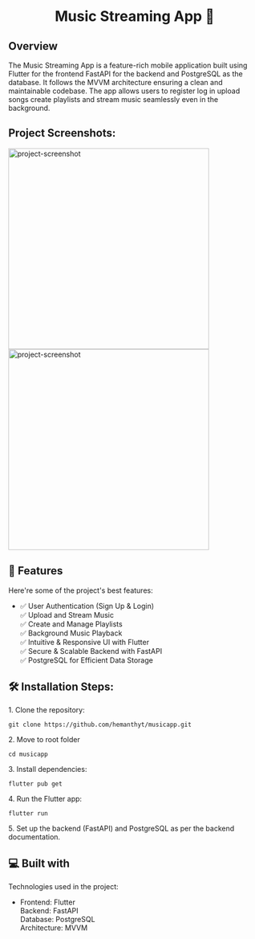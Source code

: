 <h1 align="center" id="title">Music Streaming App 🎵</h1>

<h2>Overview</h2>

  
The Music Streaming App is a feature-rich mobile application built using Flutter for the frontend FastAPI for the backend and PostgreSQL as the database. It follows the MVVM architecture ensuring a clean and maintainable codebase. The app allows users to register log in upload songs create playlists and stream music seamlessly even in the background.

<h2>Project Screenshots:</h2>

<img src="https://ixd.prattsi.org/wp-content/uploads/2023/01/Screen-Shot-2023-01-31-at-5.22.39-PM-941x1024.png" alt="project-screenshot" width="400" height="400/">

<img src="https://i.ytimg.com/vi/TlvR0JvuNYQ/hq720.jpg?sqp=-oaymwEhCK4FEIIDSFryq4qpAxMIARUAAAAAGAElAADIQj0AgKJD&amp;rs=AOn4CLDdPyfe5nbqJvBkAHxKT88Vduk5-g" alt="project-screenshot" width="400" height="400/">

  
  
<h2>🧐 Features</h2>

Here're some of the project's best features:

*   ✅ User Authentication (Sign Up & Login)  
    ✅ Upload and Stream Music  
    ✅ Create and Manage Playlists  
    ✅ Background Music Playback  
    ✅ Intuitive & Responsive UI with Flutter  
    ✅ Secure & Scalable Backend with FastAPI  
    ✅ PostgreSQL for Efficient Data Storage

<h2>🛠️ Installation Steps:</h2>

<p>1. Clone the repository:</p>

```
git clone https://github.com/hemanthyt/musicapp.git
```

<p>2. Move to root folder</p>

```
cd musicapp
```

<p>3. Install dependencies:</p>

```
flutter pub get
```

<p>4. Run the Flutter app:</p>

```
flutter run
```

<p>5. Set up the backend (FastAPI) and PostgreSQL as per the backend documentation.</p>

  
  
<h2>💻 Built with</h2>

Technologies used in the project:

*   Frontend: Flutter  
    Backend: FastAPI  
    Database: PostgreSQL  
    Architecture: MVVM
